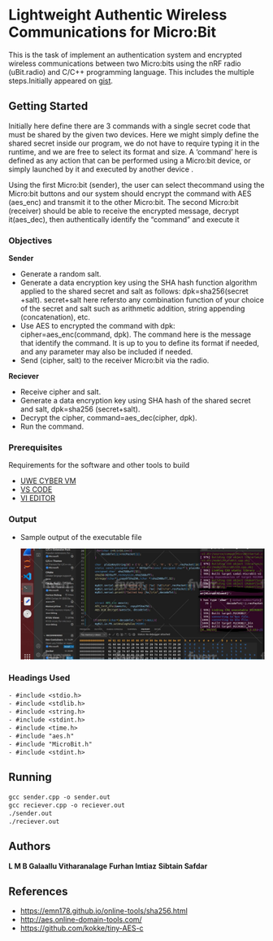 # Lightweight Authentic Wireless Communications for Micro:Bit

This is the task of implement an authentication system and encrypted wireless communications
between two Micro:bits using the nRF radio (uBit.radio) and C/C++ programming language. This
includes the multiple  steps.Initially appeared on [gist](https://gist.github.com/PurpleBooth/109311bb0361f32d87a2).

## Getting Started

Initially here  define there are 3  commands with a single secret code that must be shared by
the given two devices. Here we might simply define the shared secret inside our program, we do not
have to require typing it in the runtime, and we are free to select its format and size. A ‘command’
here is defined as any action that can be performed using a Micro:bit device, or simply launched by
it and executed by another device . 

Using the first Micro:bit (sender), the user can select thecommand using the Micro:bit buttons and 
our system should encrypt the command with AES (aes_enc) and transmit it to the other Micro:bit. The 
second Micro:bit (receiver) should be able to receive the encrypted message, decrypt it(aes_dec), then 
authentically identify the “command” and execute it


### Objectives

**Sender**
- Generate a random salt.
- Generate a data encryption key using the SHA hash function algorithm applied to the
shared secret and salt as follows: dpk=sha256(secret +salt). secret+salt here refersto any
combination function of your choice of the secret and salt such as arithmetic addition,
string appending (concatenation), etc.
- Use AES to encrypted the command with dpk: cipher=aes_enc(command, dpk). The
command here is the message that identify the command. It is up to you to define its
format if needed, and any parameter may also be included if needed.
- Send (cipher, salt) to the receiver Micro:bit via the radio.

**Reciever**
- Receive cipher  and salt.
- Generate a data encryption key using SHA hash of the shared secret and salt, dpk=sha256
 (secret+salt).
- Decrypt the cipher, command=aes_dec(cipher, dpk).
- Run the command.
	
	

### Prerequisites

Requirements for the software and other tools to build
- [UWE CYBER VM](https://www.uwe.ac.uk/study/it-services/software)
- [VS CODE ](https://code.visualstudio.com/download)
- [VI EDITOR ](https://www.example.com)


### Output

- Sample output of the executable  file

  ![image](https://github.com/ShalithaJayamal/MysqlNodeCrud/blob/a36d459e97a5d7ec3afa429713d81b7de9b8d186/e878f11d-e065-48dd-b4a7-3c6246df4c16.jpg)

### Headings Used

    - #include <stdio.h>
    - #include <stdlib.h>
    - #include <string.h>
    - #include <stdint.h>
    - #include <time.h>
    - #include "aes.h"
    - #include "MicroBit.h"
    - #include <stdint.h>

## Running
    gcc sender.cpp -o sender.out
    gcc reciever.cpp -o reciever.out
    ./sender.out
    ./reciever.out


## Authors

**L M B Galaallu Vitharanalage** 
**Furhan Imtiaz** 
**Sibtain  Safdar**


## References

  - https://emn178.github.io/online-tools/sha256.html
  - http://aes.online-domain-tools.com/
  - https://github.com/kokke/tiny-AES-c


